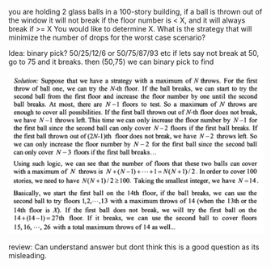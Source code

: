 you are holding 2 glass balls in a 100-story building, if a ball is thrown out of the window it will not break if the 
floor number is < X, and it will always break if >= X 
You would like to determine X. 
What is the strategy that will minimize the number of drops for the worst case scenario?

Idea:
binary pick? 50/25/12/6 or 50/75/87/93 etc 
if lets say not break at 50, go to 75 and it breaks.
then (50,75) we can binary pick to find 


![alt text](glass_balls_1.PNG "Analysis")

review:
Can understand answer but dont think this is a good question as its misleading. 
